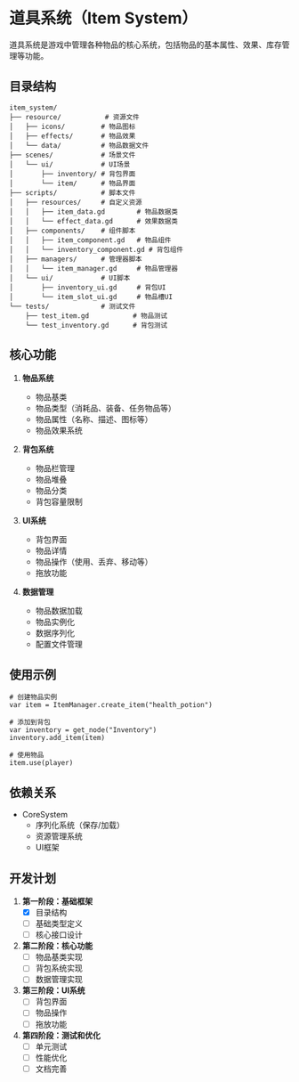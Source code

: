 # 道具系统（Item System）

道具系统是游戏中管理各种物品的核心系统，包括物品的基本属性、效果、库存管理等功能。

## 目录结构

```
item_system/
├── resource/           # 资源文件
│   ├── icons/         # 物品图标
│   ├── effects/       # 物品效果
│   └── data/          # 物品数据文件
├── scenes/            # 场景文件
│   └── ui/            # UI场景
│       ├── inventory/ # 背包界面
│       └── item/      # 物品界面
├── scripts/           # 脚本文件
│   ├── resources/     # 自定义资源
│   │   ├── item_data.gd        # 物品数据类
│   │   └── effect_data.gd      # 效果数据类
│   ├── components/    # 组件脚本
│   │   ├── item_component.gd   # 物品组件
│   │   └── inventory_component.gd # 背包组件
│   ├── managers/      # 管理器脚本
│   │   └── item_manager.gd     # 物品管理器
│   └── ui/            # UI脚本
│       ├── inventory_ui.gd     # 背包UI
│       └── item_slot_ui.gd     # 物品槽UI
└── tests/             # 测试文件
    ├── test_item.gd           # 物品测试
    └── test_inventory.gd      # 背包测试
```

## 核心功能

1. **物品系统**
   - 物品基类
   - 物品类型（消耗品、装备、任务物品等）
   - 物品属性（名称、描述、图标等）
   - 物品效果系统

2. **背包系统**
   - 物品栏管理
   - 物品堆叠
   - 物品分类
   - 背包容量限制

3. **UI系统**
   - 背包界面
   - 物品详情
   - 物品操作（使用、丢弃、移动等）
   - 拖放功能

4. **数据管理**
   - 物品数据加载
   - 物品实例化
   - 数据序列化
   - 配置文件管理

## 使用示例

```gdscript
# 创建物品实例
var item = ItemManager.create_item("health_potion")

# 添加到背包
var inventory = get_node("Inventory")
inventory.add_item(item)

# 使用物品
item.use(player)
```

## 依赖关系

- CoreSystem
  - 序列化系统（保存/加载）
  - 资源管理系统
  - UI框架

## 开发计划

1. **第一阶段：基础框架**
   - [x] 目录结构
   - [ ] 基础类型定义
   - [ ] 核心接口设计

2. **第二阶段：核心功能**
   - [ ] 物品基类实现
   - [ ] 背包系统实现
   - [ ] 数据管理实现

3. **第三阶段：UI系统**
   - [ ] 背包界面
   - [ ] 物品操作
   - [ ] 拖放功能

4. **第四阶段：测试和优化**
   - [ ] 单元测试
   - [ ] 性能优化
   - [ ] 文档完善
